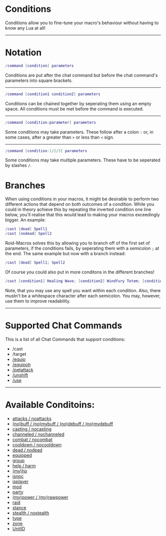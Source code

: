 # Conditions

Conditions allow you to fine-tune your macro's behaviour without having to
know any Lua at all!

---

# Notation

```lua
/command [condition] parameters
```

Conditions are put after the chat command but before the chat command's
parameters into square brackets.

---

```lua
/command [condition1 condition2] parameters
```

Conditions can be chained together by seperating them using an empty space. All
conditions must be met before the command is executed.

---

```lua
/command [condition:parameter] parameters
```

Some conditions may take parameters. These follow after a colon `:` or, in
some cases, after a greater than `>` or less than `<` sign.

---

```lua
/command [condition:1/2/3] parameters
```

Some conditions may take multiple parameters. These have to be seperated by
slashes `/`.

# Branches

When using conditions in your macros, it might be desirable to perform two
different actions that depend on both outcomes of a condition. While you could
in theory achieve this by repeating the inverted condition one line below,
you'll realise that this would lead to making your macros exceedingly bigger.
An example:

```lua
/cast [dead] Spell1
/cast [nodead] Spell2
```

Roid-Macros solves this by allowing you to branch off of the first set of
parameters, if the conditions fails, by seperating them with a semicolon `;` at
the end. The same example but now with a branch instead:

```lua
/cast [dead] Spell1; Spell2
```

Of course you could also put in more conditons in the different branches!

```lua
/cast [condition1] Healing Wave; [condition2] Windfury Totem; [condition3] Healing Wave (Rank 3); Frost Shock
```

Note, that you may use any spell you want within each condition. Also, there
mustn't be a whitespace character after each semicolon. You may, however, use
them to improve readability.

---

# Supported Chat Commands

This is a list of all Chat Commands that support conditions:

* /cast
* /target
* [/equip](commands/equip.md)
* [/equipoh](commands/equip.md)
* [/petattack](commands/petattack.md)
* [/unshift](commands/unshift.md)
* [/use](commands/use.md)

---

# Available Conditoins:
* [attacks / noattacks](conditions/attacks.md)
* [(no)buff / (no)mybuff / (no)debuff / (no)mydebuff](conditions/buffs.md)
* [casting / nocasting](conditions/casting.md)
* [channeled / nochanneled](conditions/channeled.md)
* [combat / nocombat](conditions/combat.md)
* [cooldown / nocooldown](conditions/cooldown.md)
* [dead / nodead](conditions/dead.md)
* [equipped](conditions/equipped.md)
* [group](conditions/group.md)
* [help / harm](conditions/help_harm.md)
* [(my)hp](conditions/hp.md)
* [isnpc](conditions/isnpc.md)
* [isplayer](conditions/isplayer.md)
* [mod](conditions/mod.md)
* [party](conditions/party.md)
* [(my)power / (my)rawpower](conditions/power.md)
* [raid](conditions/raid.md)
* [stance](conditions/stance.md)
* [stealth / nostealth](conditions/stealth.md)
* [type](conditions/type.md)
* [zone](conditions/zone.md)
* [UnitID](conditions/target.md)
